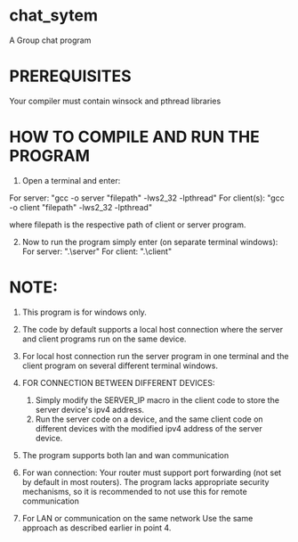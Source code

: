 # chat_sytem
A Group chat program

# PREREQUISITES
Your compiler must contain winsock and pthread libraries 


# HOW TO COMPILE AND RUN THE PROGRAM

1. Open a terminal and enter:

  For server:     "gcc -o server "filepath" -lws2_32 -lpthread"
  For client(s):  "gcc -o client "filepath" -lws2_32 -lpthread"

  where filepath is the respective path of client or server program.

2. Now to run the program simply enter (on separate terminal windows):
   For server: ".\server"
   For client: ".\client"

# NOTE: 
1. This program is for windows only.
2. The code by default supports a local host connection where the server and client programs run on the same device.
3. For local host connection run the server program in one terminal and the client program on several different terminal windows.

4. FOR CONNECTION BETWEEN DIFFERENT DEVICES:

   1. Simply modify the SERVER_IP macro in the client code to store the server device's ipv4 address.
   2. Run the server code on a device, and the same client code on different devices with the modified ipv4 address of the server device.

6. The program supports both lan and wan communication

7. For wan connection:
    Your router must support port forwarding (not set by default in most routers).
    The program lacks appropriate security mechanisms, so it is recommended to not use this for remote communication

8. For LAN or communication on the same network
   Use the same approach as described earlier in point 4.
   
